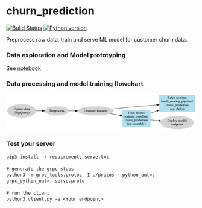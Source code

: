 # churn_prediction
[![Build Status](https://travis-ci.com/basisai/churn_prediction.svg?branch=master)](https://travis-ci.com/basisai/churn_prediction)
[![Python version](https://img.shields.io/badge/python-3.7-blue.svg)](https://shields.io/)

Preprocess raw data, train and serve ML model for customer churn data.

### Data exploration and Model prototyping
See [notebook](./doc/churn_prediction.ipynb)

### Data processing and model training flowchart
![flowchart](./doc/flow.png)

### Test your server
```
pip3 install -r requirements-serve.txt

# generate the grpc stubs
python3 -m grpc_tools.protoc -I ./protos --python_out=. --grpc_python_out=. serve.proto

# run the client
python3 client.py -e <Your endpoint>
```